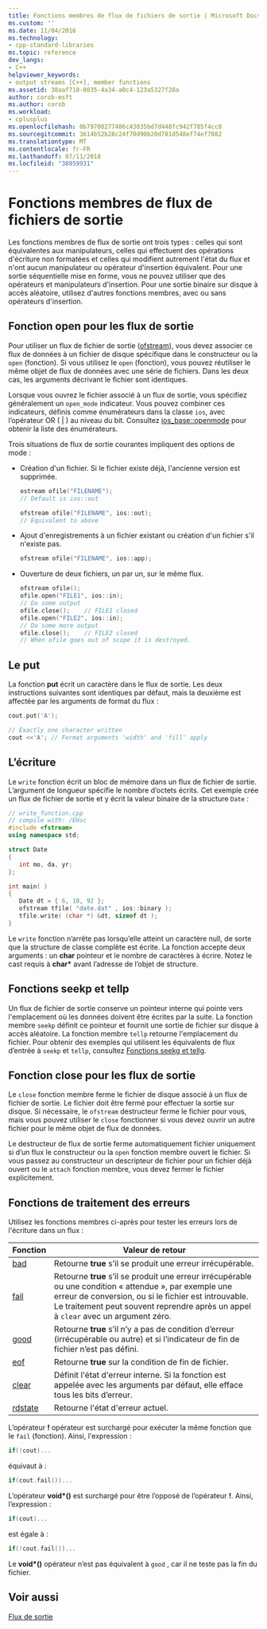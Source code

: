 ```yaml
---
title: Fonctions membres de flux de fichiers de sortie | Microsoft Docs
ms.custom: ''
ms.date: 11/04/2016
ms.technology:
- cpp-standard-libraries
ms.topic: reference
dev_langs:
- C++
helpviewer_keywords:
- output streams [C++], member functions
ms.assetid: 38aaf710-8035-4a34-a0c4-123a5327f28a
author: corob-msft
ms.author: corob
ms.workload:
- cplusplus
ms.openlocfilehash: 0b79700277486c43035bd7d448fc942f785f4cc8
ms.sourcegitcommit: 3614b52b28c24f70d90b20d781d548ef74ef7082
ms.translationtype: MT
ms.contentlocale: fr-FR
ms.lasthandoff: 07/11/2018
ms.locfileid: "38959931"
---
```

# <a name="output-file-stream-member-functions"></a>Fonctions membres de flux de fichiers de sortie

Les fonctions membres de flux de sortie ont trois types : celles qui sont équivalentes aux manipulateurs, celles qui effectuent des opérations d'écriture non formatées et celles qui modifient autrement l'état du flux et n'ont aucun manipulateur ou opérateur d'insertion équivalent. Pour une sortie séquentielle mise en forme, vous ne pouvez utiliser que des opérateurs et manipulateurs d'insertion. Pour une sortie binaire sur disque à accès aléatoire, utilisez d'autres fonctions membres, avec ou sans opérateurs d'insertion.

## <a name="the-open-function-for-output-streams"></a>Fonction open pour les flux de sortie

Pour utiliser un flux de fichier de sortie ([ofstream](../standard-library/basic-ofstream-class.md)), vous devez associer ce flux de données à un fichier de disque spécifique dans le constructeur ou la `open` (fonction). Si vous utilisez le `open` (fonction), vous pouvez réutiliser le même objet de flux de données avec une série de fichiers. Dans les deux cas, les arguments décrivant le fichier sont identiques.

Lorsque vous ouvrez le fichier associé à un flux de sortie, vous spécifiez généralement un `open_mode` indicateur. Vous pouvez combiner ces indicateurs, définis comme énumérateurs dans la classe `ios`, avec l’opérateur OR ( &#124; ) au niveau du bit. Consultez [ios_base::openmode](../standard-library/ios-base-class.md#openmode) pour obtenir la liste des énumérateurs.

Trois situations de flux de sortie courantes impliquent des options de mode :

- Création d'un fichier. Si le fichier existe déjà, l'ancienne version est supprimée.

   ```cpp
   ostream ofile("FILENAME");
   // Default is ios::out

   ofstream ofile("FILENAME", ios::out);
   // Equivalent to above
   ```

- Ajout d'enregistrements à un fichier existant ou création d'un fichier s'il n'existe pas.

   ```cpp
   ofstream ofile("FILENAME", ios::app);
   ```

- Ouverture de deux fichiers, un par un, sur le même flux.

   ```cpp
   ofstream ofile();
   ofile.open("FILE1", ios::in);
   // Do some output
   ofile.close();    // FILE1 closed
   ofile.open("FILE2", ios::in);
   // Do some more output
   ofile.close();    // FILE2 closed
   // When ofile goes out of scope it is destroyed.
   ```

## <a name="the-put"></a>Le put

La fonction **put** écrit un caractère dans le flux de sortie. Les deux instructions suivantes sont identiques par défaut, mais la deuxième est affectée par les arguments de format du flux :

```cpp
cout.put('A');

// Exactly one character written
cout <<'A'; // Format arguments 'width' and 'fill' apply
```

## <a name="the-write"></a>L’écriture

Le `write` fonction écrit un bloc de mémoire dans un flux de fichier de sortie. L’argument de longueur spécifie le nombre d’octets écrits. Cet exemple crée un flux de fichier de sortie et y écrit la valeur binaire de la structure `Date` :

```cpp
// write_function.cpp
// compile with: /EHsc
#include <fstream>
using namespace std;

struct Date
{
   int mo, da, yr;
};

int main( )
{
   Date dt = { 6, 10, 92 };
   ofstream tfile( "date.dat" , ios::binary );
   tfile.write( (char *) &dt, sizeof dt );
}
```

Le `write` fonction n’arrête pas lorsqu’elle atteint un caractère null, de sorte que la structure de classe complète est écrite. La fonction accepte deux arguments : un **char** pointeur et le nombre de caractères à écrire. Notez le cast requis à **char\*** avant l’adresse de l’objet de structure.

## <a name="the-seekp-and-tellp-functions"></a>Fonctions seekp et tellp

Un flux de fichier de sortie conserve un pointeur interne qui pointe vers l'emplacement où les données doivent être écrites par la suite. La fonction membre `seekp` définit ce pointeur et fournit une sortie de fichier sur disque à accès aléatoire. La fonction membre `tellp` retourne l'emplacement du fichier. Pour obtenir des exemples qui utilisent les équivalents de flux d’entrée à `seekp` et `tellp`, consultez [Fonctions seekg et tellg](../standard-library/input-stream-member-functions.md).

## <a name="the-close-function-for-output-streams"></a>Fonction close pour les flux de sortie

Le `close` fonction membre ferme le fichier de disque associé à un flux de fichier de sortie. Le fichier doit être fermé pour effectuer la sortie sur disque. Si nécessaire, le `ofstream` destructeur ferme le fichier pour vous, mais vous pouvez utiliser le `close` fonctionner si vous devez ouvrir un autre fichier pour le même objet de flux de données.

Le destructeur de flux de sortie ferme automatiquement fichier uniquement si d’un flux le constructeur ou la `open` fonction membre ouvert le fichier. Si vous passez au constructeur un descripteur de fichier pour un fichier déjà ouvert ou le `attach` fonction membre, vous devez fermer le fichier explicitement.

## <a name="vclrferrorprocessingfunctionsanchor10"></a> Fonctions de traitement des erreurs

Utilisez les fonctions membres ci-après pour tester les erreurs lors de l'écriture dans un flux :

|Fonction|Valeur de retour|
|--------------|------------------|
|[bad](http://msdn.microsoft.com/Library/4038d331-e9c9-48b0-bf49-c6505744469c)|Retourne **true** s’il se produit une erreur irrécupérable.|
|[fail](http://msdn.microsoft.com/Library/619f1b36-1e72-4551-8b48-888ae4e370d2)|Retourne **true** s’il se produit une erreur irrécupérable ou une condition « attendue », par exemple une erreur de conversion, ou si le fichier est introuvable. Le traitement peut souvent reprendre après un appel à `clear` avec un argument zéro.|
|[good](http://msdn.microsoft.com/Library/77f0aa17-2ae1-48ae-8040-592d301e3972)|Retourne **true** s’il n’y a pas de condition d’erreur (irrécupérable ou autre) et si l’indicateur de fin de fichier n’est pas défini.|
|[eof](http://msdn.microsoft.com/Library/3087f631-1268-49cd-86cf-ff4108862329)|Retourne **true** sur la condition de fin de fichier.|
|[clear](http://msdn.microsoft.com/Library/dc172694-1267-45f8-8f5c-e822e16fc271)|Définit l'état d'erreur interne. Si la fonction est appelée avec les arguments par défaut, elle efface tous les bits d’erreur.|
|[rdstate](http://msdn.microsoft.com/Library/e235e4e2-7e95-4777-a160-3938d263dd9c)|Retourne l'état d'erreur actuel.|

L’opérateur **!** opérateur est surchargé pour exécuter la même fonction que le `fail` (fonction). Ainsi, l'expression :

```cpp
if(!cout)...
```

équivaut à :

```cpp
if(cout.fail())...
```

L’opérateur **void\*()** est surchargé pour être l’opposé de l’opérateur **!**. Ainsi, l’expression :

```cpp
if(cout)...
```

est égale à :

```cpp
if(!cout.fail())...
```

Le **void\*()** opérateur n’est pas équivalent à `good` , car il ne teste pas la fin du fichier.

## <a name="see-also"></a>Voir aussi

[Flux de sortie](../standard-library/output-streams.md)<br/>

